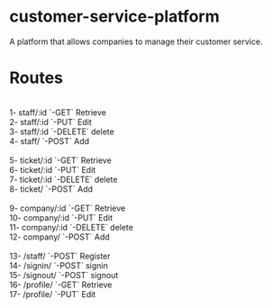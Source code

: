 # customer-service-platform
A platform that allows companies to manage their customer service.

# Routes
<br/>
1- staff/:id    `-GET`      Retrieve <br/>
2- staff/:id    `-PUT`      Edit<br/>
3- staff/:id    `-DELETE`   delete<br/>
4- staff/       `-POST`     Add<br/>
<br/>
5- ticket/:id   `-GET`      Retrieve<br/>
6- ticket/:id   `-PUT`      Edit<br/>
7- ticket/:id   `-DELETE`   delete<br/>
8- ticket/      `-POST`     Add<br/>
<br/>
9- company/:id  `-GET`      Retrieve<br/>
10- company/:id  `-PUT`      Edit<br/>
11- company/:id  `-DELETE`   delete<br/>
12- company/     `-POST`     Add<br/>
<br/>
13- /staff/      `-POST`     Register<br/>
14- /signin/     `-POST`     signin<br/>
15- /signout/    `-POST`     signout<br/>
16- /profile/    `-GET`      Retrieve<br/>
17- /profile/    `-PUT`      Edit<br/>
